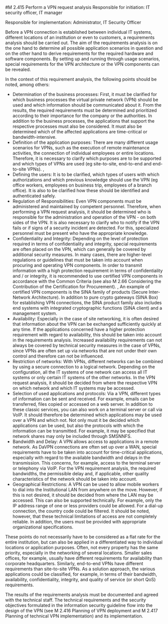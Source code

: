 #M 2.415 Perform a VPN request analysis
Responsible for initiation: IT security officer, IT manager

Responsible for implementation: Administrator, IT Security Officer

Before a VPN connection is established between individual IT systems, different locations of an institution or even to customers, a requirements analysis should be carried out. The aim of the requirements analysis is on the one hand to determine all possible application scenarios in question and on the other hand to derive requirements for the required hardware and software components. By setting up and running through usage scenarios, special requirements for the VPN architecture or the VPN components can be revealed.

In the context of this requirement analysis, the following points should be noted, among others:

* Determination of the business processes: First, it must be clarified for which business processes the virtual private network (VPN) should be used and which information should be communicated about it. From the results, the required requirements must be determined and prioritized according to their importance for the company or the authorities. In addition to the business processes, the applications that support the respective processes must also be considered. It must also be determined which of the affected applications are time-critical or bandwidth-intensive.
* Definition of the application purposes: There are many different usage scenarios for VPNs, such as the execution of remote maintenance activities, the connection of individual employees or entire locations. Therefore, it is necessary to clarify which purposes are to be supported and which types of VPNs are used (eg site-to-site, end-to-end and end-to-site VPNs). ,
* Defining the users: It is to be clarified, which types of users with which authorizations and which previous knowledge should use the VPN (eg office workers, employees on business trip, employees of a branch office). It is also to be clarified how these should be identified and authenticated safely.
* Regulation of Responsibilities: Even VPN components must be administered and maintained by competent personnel. Therefore, when performing a VPN request analysis, it should be determined who is responsible for the administration and operation of the VPN - on both sides of the VPN. It is also necessary to clarify who to notify if the VPN fails or if signs of a security incident are detected. For this, specialized personnel must be present who have the appropriate knowledge.
* Confidentiality and Integrity: Depending on the level of protection required in terms of confidentiality and integrity, special requirements are often placed on the VPN, which can generally be covered by additional security measures. In many cases, there are higher-level regulations or guidelines that must be taken into account when procuring and operating VPN components. In order to transmit information with a high protection requirement in terms of confidentiality and / or integrity, it is recommended to use certified VPN components in accordance with the Common Criteria (see also M 2.66 Considering the Contribution of the Certification for Procurement). , An example of certified VPN components is the SINA family of products (Secure Inter-Network Architecture). In addition to pure crypto gateways (SINA Box) for establishing VPN connections, the SINA product family also includes end systems with integrated cryptographic functions (SINA client) and a management system.
* Availability: Especially in the case of site networking, it is often desired that information about the VPN can be exchanged sufficiently quickly at any time. If the applications concerned have a higher protection requirement with regard to availability, this should be taken into account in the requirements analysis. Increased availability requirements can not always be covered by technical security measures in the case of VPNs, since VPNs are often set up via networks that are not under their own control and therefore can not be influenced.
* Restriction of networks: With VPNs, different networks can be combined by using a secure connection to a logical network. Depending on the configuration, all the IT systems of one network can access all IT systems or only certain IT systems of the other networks. In the VPN request analysis, it should be decided from where the respective VPN on which network and which IT systems may be accessed.
* Selection of used applications and protocols: Via a VPN, different types of information can be sent and received. For example, emails can be transferred, files copied or accessed on a web server. In addition to these classic services, you can also work on a terminal server or call via VoIP. It should therefore be determined which applications may be used over a VPN and which not. Not only must it be decided which applications can be used, but also the protocols with which the information can be transmitted. For example, it may be specified that network shares may only be included through SMSNNFS.
* Bandwidth and Delay: A VPN allows access to applications in a remote network. As DaVPN connections are often set up over a WAN, special requirements have to be taken into account for time-critical applications, especially with regard to the available bandwidth and delays in the transmission. This concerns, for example, access to the terminal server or telephony via VoIP. For the VPN requirement analysis, the required bandwidths, the permissible delay and, if applicable, other quality characteristics of the network should be taken into account.
* Geographical Restrictions: A VPN can be used to allow mobile workers to dial into the Institutional LAN from anywhere on the move. However, if this is not desired, it should be decided from where the LAN may be accessed. This can also be supported technically. For example, only the IP address range of one or less providers could be allowed. For a dial-up connection, the country code could be filtered. It should be noted, however, that these technical limitations of access are not completely reliable. In addition, the users must be provided with appropriate organizational specifications.


These points do not necessarily have to be considered as a flat rate for the entire institution, but can also be applied in a differentiated way to individual locations or application purposes. Often, not every property has the same priority, especially in the networking of several locations. Smaller sales offices, for example, usually have different requirements for availability than corporate headquarters. Similarly, end-to-end VPNs have different requirements than site-to-site VPNs. As a solution approach, the various applications could be classified, for example, in terms of their bandwidth, availability, confidentiality, integrity, and quality of service (or short QoS) requirements.

The results of the requirements analysis must be documented and agreed with the technical staff. The technical requirements and the security objectives formulated in the information security guideline flow into the design of the VPN (see M 2.416 Planning of VPN deployment and M 2.417 Planning of technical VPN implementation) and its implementation.



